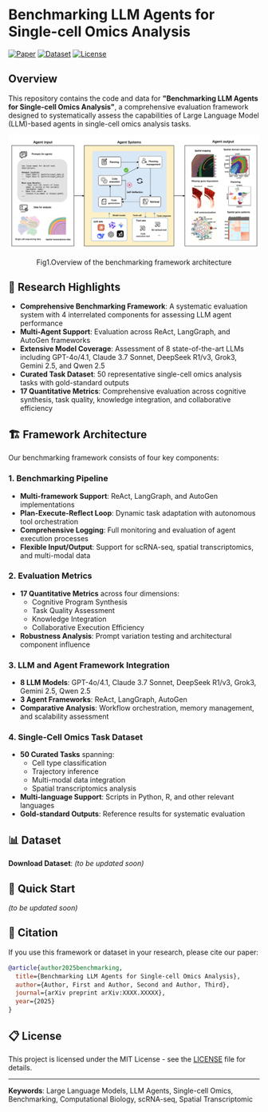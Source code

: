 # Benchmarking LLM Agents for Single-cell Omics Analysis

[![Paper](https://img.shields.io/badge/Paper-arXiv-red)](https://arxiv.org/abs/2508.13201) [![Dataset](https://img.shields.io/badge/Dataset-Available-blue)](https://claude.ai/chat/89eaffbd-376e-46dc-bdf7-2db7db858d04#dataset) [![License](https://img.shields.io/badge/License-MIT-yellow)](https://opensource.org/licenses/MIT)

## Overview

This repository contains the code and data for **"Benchmarking LLM Agents for Single-cell Omics Analysis"**, a comprehensive evaluation framework designed to systematically assess the capabilities of Large Language Model (LLM)-based agents in single-cell omics analysis tasks.

![Framework Overview](./asserts/framework.png)<p align="center">
Fig1.Overview of the benchmarking framework architecture
</p>

## 🔬 Research Highlights

- **Comprehensive Benchmarking Framework**: A systematic evaluation system with 4 interrelated components for assessing LLM agent performance
- **Multi-Agent Support**: Evaluation across ReAct, LangGraph, and AutoGen frameworks
- **Extensive Model Coverage**: Assessment of 8 state-of-the-art LLMs including GPT-4o/4.1, Claude 3.7 Sonnet, DeepSeek R1/v3, Grok3, Gemini 2.5, and Qwen 2.5
- **Curated Task Dataset**: 50 representative single-cell omics analysis tasks with gold-standard outputs
- **17 Quantitative Metrics**: Comprehensive evaluation across cognitive synthesis, task quality, knowledge integration, and collaborative efficiency

## 🏗️ Framework Architecture

Our benchmarking framework consists of four key components:

### 1. Benchmarking Pipeline

- **Multi-framework Support**: ReAct, LangGraph, and AutoGen implementations
- **Plan-Execute-Reflect Loop**: Dynamic task adaptation with autonomous tool orchestration
- **Comprehensive Logging**: Full monitoring and evaluation of agent execution processes
- **Flexible Input/Output**: Support for scRNA-seq, spatial transcriptomics, and multi-modal data

### 2. Evaluation Metrics

- **17 Quantitative Metrics** across four dimensions:
    - Cognitive Program Synthesis
    - Task Quality Assessment
    - Knowledge Integration
    - Collaborative Execution Efficiency
- **Robustness Analysis**: Prompt variation testing and architectural component influence

### 3. LLM and Agent Framework Integration

- **8 LLM Models**: GPT-4o/4.1, Claude 3.7 Sonnet, DeepSeek R1/v3, Grok3, Gemini 2.5, Qwen 2.5
- **3 Agent Frameworks**: ReAct, LangGraph, AutoGen
- **Comparative Analysis**: Workflow orchestration, memory management, and scalability assessment

### 4. Single-Cell Omics Task Dataset

- **50 Curated Tasks** spanning:
    - Cell type classification
    - Trajectory inference
    - Multi-modal data integration
    - Spatial transcriptomics analysis
- **Multi-language Support**: Scripts in Python, R, and other relevant languages
- **Gold-standard Outputs**: Reference results for systematic evaluation

## 📊 Dataset

**Download Dataset**: *(to be updated soon)*

## 🚀 Quick Start

*(to be updated soon)*


## 📄 Citation

If you use this framework or dataset in your research, please cite our paper:

```bibtex
@article{author2025benchmarking,
  title={Benchmarking LLM Agents for Single-cell Omics Analysis},
  author={Author, First and Author, Second and Author, Third},
  journal={arXiv preprint arXiv:XXXX.XXXXX},
  year={2025}
}
```


## 📋 License

This project is licensed under the MIT License - see the [LICENSE](https://opensource.org/licenses/MIT) file for details.


---

**Keywords**: Large Language Models, LLM Agents, Single-cell Omics, Benchmarking, Computational Biology, scRNA-seq, Spatial Transcriptomic
